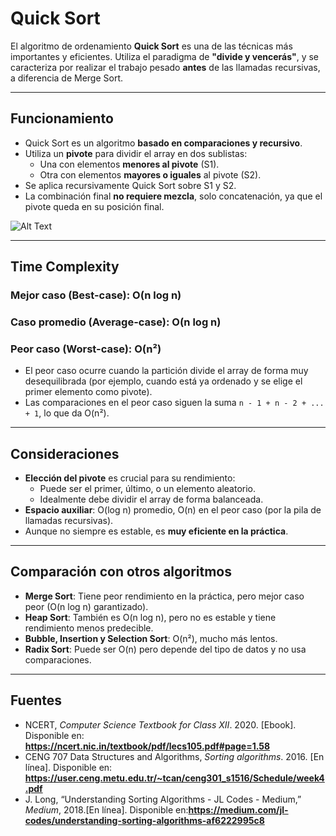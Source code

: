 # Quick Sort

El algoritmo de ordenamiento **Quick Sort** es una de las técnicas más importantes y eficientes. Utiliza el paradigma de **"divide y vencerás"**, y se caracteriza por realizar el trabajo pesado **antes** de las llamadas recursivas, a diferencia de Merge Sort.

---

## Funcionamiento

- Quick Sort es un algoritmo **basado en comparaciones y recursivo**.
- Utiliza un **pivote** para dividir el array en dos sublistas:
  - Una con elementos **menores al pivote** (S1).
  - Otra con elementos **mayores o iguales** al pivote (S2).
- Se aplica recursivamente Quick Sort sobre S1 y S2.
- La combinación final **no requiere mezcla**, solo concatenación, ya que el pivote queda en su posición final.

![Alt Text](https://miro.medium.com/v2/resize:fit:560/format:webp/1*1OXQp3jbpyUJHYMX5rrJOQ.gif)

---

## Time Complexity

### Mejor caso (Best-case): O(n log n)

### Caso promedio (Average-case): O(n log n)

### Peor caso (Worst-case): O(n²)

- El peor caso ocurre cuando la partición divide el array de forma muy desequilibrada (por ejemplo, cuando está ya ordenado y se elige el primer elemento como pivote).
- Las comparaciones en el peor caso siguen la suma `n - 1 + n - 2 + ... + 1`, lo que da O(n²).

---

## Consideraciones

- **Elección del pivote** es crucial para su rendimiento:
  - Puede ser el primer, último, o un elemento aleatorio.
  - Idealmente debe dividir el array de forma balanceada.
- **Espacio auxiliar**: O(log n) promedio, O(n) en el peor caso (por la pila de llamadas recursivas).
- Aunque no siempre es estable, es **muy eficiente en la práctica**.

---

## Comparación con otros algoritmos

- **Merge Sort**: Tiene peor rendimiento en la práctica, pero mejor caso peor (O(n log n) garantizado).
- **Heap Sort**: También es O(n log n), pero no es estable y tiene rendimiento menos predecible.
- **Bubble, Insertion y Selection Sort**: O(n²), mucho más lentos.
- **Radix Sort**: Puede ser O(n) pero depende del tipo de datos y no usa comparaciones.

---

## Fuentes

* NCERT,  *Computer Science Textbook for Class XII*. 2020. [Ebook]. Disponible en: **https://ncert.nic.in/textbook/pdf/lecs105.pdf#page=1.58**
* CENG 707 Data Structures and Algorithms,  *Sorting algorithms*. 2016. [En línea]. Disponible en: **https://user.ceng.metu.edu.tr/~tcan/ceng301_s1516/Schedule/week4.pdf**
* J. Long, “Understanding Sorting Algorithms - JL Codes - Medium,”  *Medium*, 2018.[En línea]. Disponible en:**https://medium.com/jl-codes/understanding-sorting-algorithms-af6222995c8**
